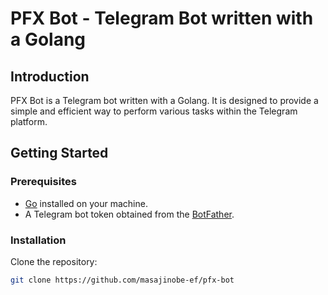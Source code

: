 # PFX Bot - Telegram Bot written with a Golang

## Introduction

PFX Bot is a Telegram bot written with a Golang. It is designed to provide a simple and efficient way to perform various tasks within the Telegram platform.

## Getting Started

### Prerequisites

- [Go](https://golang.org/doc/install) installed on your machine.
- A Telegram bot token obtained from the [BotFather](https://core.telegram.org/bots#botfather).

### Installation

Clone the repository:

```bash
git clone https://github.com/masajinobe-ef/pfx-bot
```
